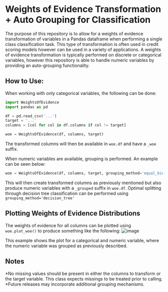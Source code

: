 # Weights of Evidence Transformation + Auto Grouping for Classification 

The purpose of this repository is to allow for a weights of evidence transformation of variables in a Pandas dataframe when performing a single class classification task. This type of transformation is often used in credit scoring models however can be used in a variety of applications. A weights of evidence transformation is typically performed on discrete or categorical variables, however this repository is able to handle numeric variables by providing an auto-grouping functionality.

## How to Use:
When working with only categorical variables, the following can be done:
```python
import WeightsOfEvidence
import pandas as pd

df = pd.read_csv('...')
target = '...'
columns = [col for col in df.columns if col != target]

woe = WeightsOfEvidence(df, columns, target)
```
The transformed columns will then be available in ```woe.df``` and have a ```_woe``` suffix.

When numeric variables are available, grouping is performed. An example can be seen below:
```python
woe = WeightsOfEvidence(df, columns, target, grouping_method='equal_bins')
```
This will then create transformed columns as previously mentioned but also produce numeric variables with a ```_grouped``` suffix in ```woe.df```. 
Optimal splitting through decision tree classification can be performed using ```grouping_method='decision_tree'```

## Plotting Weights of Evidence Distributions
The weights of evidence for all columns can be plotted using ```woe.plot_woe()``` to produce something like the following:
![image](https://github.com/VassMorozov/Weights-of-Evidence/assets/28609388/8b59bbc9-437a-4e12-9f4f-d68e631c1b79)

This example shows the plot for a categorical and numeric variable, where the numeric variable was grouped as previously described.

## Notes
*No missing values should be present in either the columns to transform or the target variable. This class expects missings to be treated prior to calling.
*Future releases may incorporate additional grouping mechanisms.
